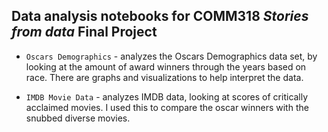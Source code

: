 ## Data analysis notebooks for COMM318 _Stories from data_ Final Project


* `Oscars Demographics` - analyzes the Oscars Demographics data set, by looking at the amount of award winners through the years based on race. There are graphs and visualizations to help interpret the data. 

* `IMDB Movie Data` - analyzes IMDB data, looking at scores of critically acclaimed movies. I used this to compare the oscar winners with the snubbed diverse movies.